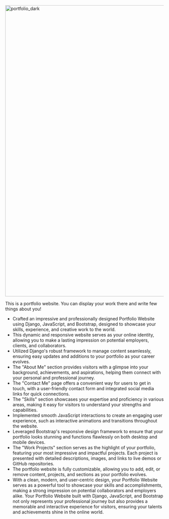 
<img width="922" alt="portfolio_dark" src="https://github.com/sempedia/portfolio/assets/104672255/e65dad49-cc05-4c8c-82d1-d613e71c667f">

This is a portfolio website. You can display your work there and write few things about you!

- Crafted an impressive and professionally designed Portfolio Website using Django, JavaScript, and Bootstrap, designed to showcase your skills, experience, and creative work to the world.
- This dynamic and responsive website serves as your online identity, allowing you to make a lasting impression on potential employers, clients, and collaborators.
- Utilized Django's robust framework to manage content seamlessly, ensuring easy updates and additions to your portfolio as your career evolves.
- The "About Me" section provides visitors with a glimpse into your background, achievements, and aspirations, helping them connect with your personal and professional journey.
- The "Contact Me" page offers a convenient way for users to get in touch, with a user-friendly contact form and integrated social media links for quick connections.
- The "Skills" section showcases your expertise and proficiency in various areas, making it easy for visitors to understand your strengths and capabilities.
- Implemented smooth JavaScript interactions to create an engaging user experience, such as interactive animations and transitions throughout the website.
- Leveraged Bootstrap's responsive design framework to ensure that your portfolio looks stunning and functions flawlessly on both desktop and mobile devices.
- The "Work Projects" section serves as the highlight of your portfolio, featuring your most impressive and impactful projects. Each project is presented with detailed descriptions, images, and links to live demos or GitHub repositories.
- The portfolio website is fully customizable, allowing you to add, edit, or remove content, projects, and sections as your portfolio evolves.
- With a clean, modern, and user-centric design, your Portfolio Website serves as a powerful tool to showcase your skills and accomplishments, making a strong impression on potential collaborators and employers alike.
Your Portfolio Website built with Django, JavaScript, and Bootstrap not only represents your professional journey but also provides a memorable and interactive experience for visitors, ensuring your talents and achievements shine in the online world.

